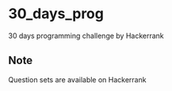 # 30_days_prog
30 days programming challenge by Hackerrank
## Note
Question sets are available on Hackerrank
